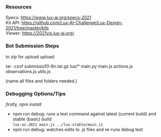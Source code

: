 ### Resources
Specs: https://www.lux-ai.org/specs-2021<br />
Kit API: https://github.com/Lux-AI-Challenge/Lux-Design-2021/tree/master/kits<br />
Viewer: https://2021vis.lux-ai.org/

### Bot Submission Steps
to zip for upload upload:

tar -czvf submissio10-6n.tar.gz lux/\* main.py main.js actions.js observations.js utils.js

(name all files and folders needed.)

### Debugging Options/Tips
*firstly, npm install* 
* npm run debug: runs a test command against latest (current build) and stable (basic) build<br>
`lux-ai-2021 main.js ../lux-stable/main.js`
* npm run debug: watches edits to .js files and re-runs debug test


